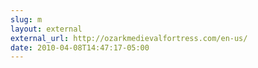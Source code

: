 ```yaml
---
slug: m
layout: external
external_url: http://ozarkmedievalfortress.com/en-us/
date: 2010-04-08T14:47:17-05:00
---
```

